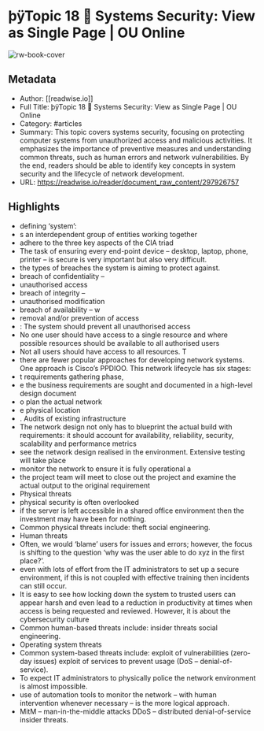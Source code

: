 # þÿTopic 18   Systems Security: View as Single Page | OU Online

![rw-book-cover](https://readwise-assets.s3.amazonaws.com/media/reader/parsed_document_assets/297926757/J6vJelPAgUUnvHxjgLXD3cXho_79Nsh9w7qu3ZghwGA-cove_iisGAZt.png)

## Metadata
- Author: [[readwise.io]]
- Full Title: þÿTopic 18   Systems Security: View as Single Page | OU Online
- Category: #articles
- Summary: This topic covers systems security, focusing on protecting computer systems from unauthorized access and malicious activities. It emphasizes the importance of preventive measures and understanding common threats, such as human errors and network vulnerabilities. By the end, readers should be able to identify key concepts in system security and the lifecycle of network development.
- URL: https://readwise.io/reader/document_raw_content/297926757

## Highlights
- defining ‘system’:
- s an interdependent group of entities working together
- adhere to the three key aspects of the CIA triad
- The task of ensuring every end-point device – desktop, laptop, phone, printer – is secure is very important but also very difficult.
- the types of breaches the system is aiming to protect against.
- breach of confidentiality –
- unauthorised access
- breach of integrity –
- unauthorised modification
- breach of availability – w
- removal and/or prevention of access
- : The system should prevent all unauthorised access
- No one user should have access to a single resource and where possible resources should be available to all authorised users
- Not all users should have access to all resources. T
- there are fewer popular approaches for developing network systems. One approach is Cisco’s PPDIOO. This network lifecycle has six stages:
- t requirements gathering phase,
- e the business requirements are sought and documented in a high-level design document
- o plan the actual network
- e physical location
- . Audits of existing infrastructure
- The network design not only has to blueprint the actual build with requirements: it should account for availability, reliability, security, scalability and performance metrics
- see the network design realised in the environment. Extensive testing will take place
- monitor the network to ensure it is fully operational a
- the project team will meet to close out the project and examine the actual output to the original requirement
- Physical threats
- physical security is often overlooked
- if the server is left accessible in a shared office environment then the investment may have been for nothing.
- Common physical threats include: theft social engineering.
- Human threats
- Often, we would ‘blame’ users for issues and errors; however, the focus is shifting to the question ‘why was the user able to do xyz in the first place?’.
- even with lots of effort from the IT administrators to set up a secure environment, if this is not coupled with effective training then incidents can still occur.
- It is easy to see how locking down the system to trusted users can appear harsh and even lead to a reduction in productivity at times when access is being requested and reviewed. However, it is about the cybersecurity culture
- Common human-based threats include: insider threats social engineering.
- Operating system threats
- Common system-based threats include: exploit of vulnerabilities (zero-day issues) exploit of services to prevent usage (DoS – denial-of-service).
- To expect IT administrators to physically police the network environment is almost impossible.
- use of automation tools to monitor the network – with human intervention whenever necessary – is the more logical approach.
- MitM – man-in-the-middle attacks DDoS – distributed denial-of-service insider threats.
